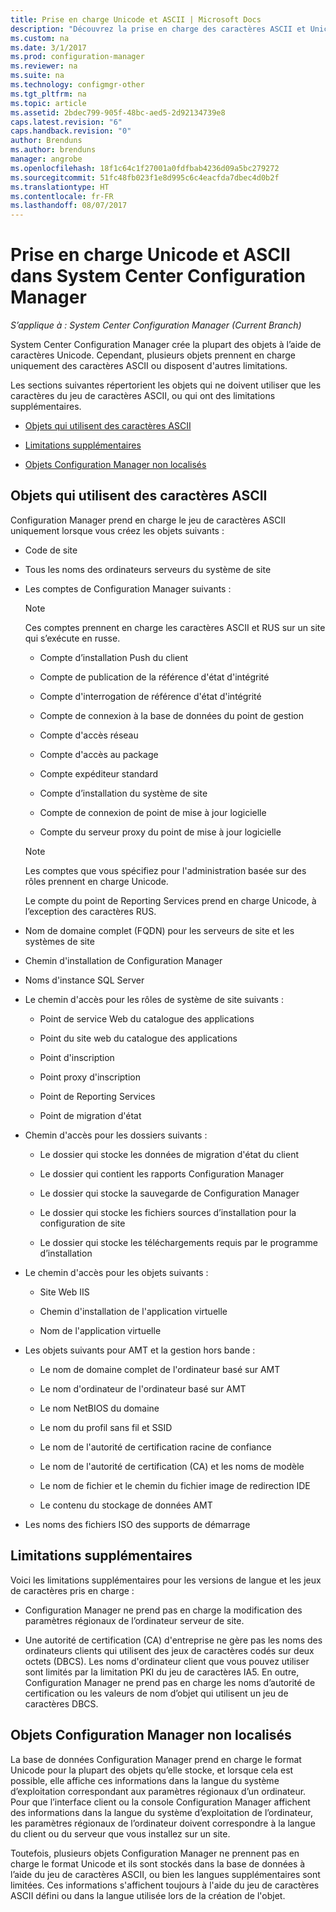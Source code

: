 ```yaml
---
title: Prise en charge Unicode et ASCII | Microsoft Docs
description: "Découvrez la prise en charge des caractères ASCII et Unicode dans les objets System Center Configuration Manager."
ms.custom: na
ms.date: 3/1/2017
ms.prod: configuration-manager
ms.reviewer: na
ms.suite: na
ms.technology: configmgr-other
ms.tgt_pltfrm: na
ms.topic: article
ms.assetid: 2bdec799-905f-48bc-aed5-2d92134739e8
caps.latest.revision: "6"
caps.handback.revision: "0"
author: Brenduns
ms.author: brenduns
manager: angrobe
ms.openlocfilehash: 18f1c64c1f27001a0fdfbab4236d09a5bc279272
ms.sourcegitcommit: 51fc48fb023f1e8d995c6c4eacfda7dbec4d0b2f
ms.translationtype: HT
ms.contentlocale: fr-FR
ms.lasthandoff: 08/07/2017
---
```

# <a name="unicode-and-ascii-support-in-system-center-configuration-manager"></a>Prise en charge Unicode et ASCII dans System Center Configuration Manager

*S’applique à : System Center Configuration Manager (Current Branch)*

System Center Configuration Manager crée la plupart des objets à l’aide de caractères Unicode. Cependant, plusieurs objets prennent en charge uniquement des caractères ASCII ou disposent d'autres limitations.  

 Les sections suivantes répertorient les objets qui ne doivent utiliser que les caractères du jeu de caractères ASCII, ou qui ont des limitations supplémentaires.  

-   [Objets qui utilisent des caractères ASCII](#BKMK_ASCIIchar)  

-   [Limitations supplémentaires](#BKMK_OtherCharLimitations)  

-   [Objets Configuration Manager non localisés](#BKMK_LangNonLocalize)  

##  <a name="BKMK_ASCIIchar"></a> Objets qui utilisent des caractères ASCII  
 Configuration Manager prend en charge le jeu de caractères ASCII uniquement lorsque vous créez les objets suivants :  

-   Code de site  

-   Tous les noms des ordinateurs serveurs du système de site  

-   Les comptes de Configuration Manager suivants :  

    > [!NOTE]  
    >  Ces comptes prennent en charge les caractères ASCII et RUS sur un site qui s’exécute en russe.  

    -   Compte d’installation Push du client  

    -   Compte de publication de la référence d'état d'intégrité  

    -   Compte d'interrogation de référence d'état d'intégrité  

    -   Compte de connexion à la base de données du point de gestion  

    -   Compte d'accès réseau  

    -   Compte d'accès au package  

    -   Compte expéditeur standard  

    -   Compte d’installation du système de site  

    -   Compte de connexion de point de mise à jour logicielle  

    -   Compte du serveur proxy du point de mise à jour logicielle  

    > [!NOTE]  
    >  Les comptes que vous spécifiez pour l'administration basée sur des rôles prennent en charge Unicode.  
    >   
    >  Le compte du point de Reporting Services prend en charge Unicode, à l’exception des caractères RUS.  

-   Nom de domaine complet (FQDN) pour les serveurs de site et les systèmes de site  

-   Chemin d'installation de Configuration Manager  

-   Noms d'instance SQL Server  

-   Le chemin d'accès pour les rôles de système de site suivants :  

    -   Point de service Web du catalogue des applications  

    -   Point du site web du catalogue des applications  

    -   Point d'inscription  

    -   Point proxy d'inscription  

    -   Point de Reporting Services  

    -   Point de migration d'état  

-   Chemin d'accès pour les dossiers suivants :  

    -   Le dossier qui stocke les données de migration d'état du client  

    -   Le dossier qui contient les rapports Configuration Manager  

    -   Le dossier qui stocke la sauvegarde de Configuration Manager  

    -   Le dossier qui stocke les fichiers sources d’installation pour la configuration de site  

    -   Le dossier qui stocke les téléchargements requis par le programme d’installation  

-   Le chemin d'accès pour les objets suivants :  

    -   Site Web IIS  

    -   Chemin d'installation de l'application virtuelle  

    -   Nom de l'application virtuelle  

-   Les objets suivants pour AMT et la gestion hors bande :  

    -   Le nom de domaine complet de l'ordinateur basé sur AMT  

    -   Le nom d'ordinateur de l'ordinateur basé sur AMT  

    -   Le nom NetBIOS du domaine  

    -   Le nom du profil sans fil et SSID  

    -   Le nom de l'autorité de certification racine de confiance  

    -   Le nom de l'autorité de certification (CA) et les noms de modèle  

    -   Le nom de fichier et le chemin du fichier image de redirection IDE  

    -   Le contenu du stockage de données AMT  

-   Les noms des fichiers ISO des supports de démarrage  

##  <a name="BKMK_OtherCharLimitations"></a> Limitations supplémentaires  
 Voici les limitations supplémentaires pour les versions de langue et les jeux de caractères pris en charge :  

-   Configuration Manager ne prend pas en charge la modification des paramètres régionaux de l’ordinateur serveur de site.  

-   Une autorité de certification (CA) d'entreprise ne gère pas les noms des ordinateurs clients qui utilisent des jeux de caractères codés sur deux octets (DBCS). Les noms d'ordinateur client que vous pouvez utiliser sont limités par la limitation PKI du jeu de caractères IA5. En outre, Configuration Manager ne prend pas en charge les noms d’autorité de certification ou les valeurs de nom d’objet qui utilisent un jeu de caractères DBCS.  

##  <a name="BKMK_LangNonLocalize"></a> Objets Configuration Manager non localisés  
 La base de données Configuration Manager prend en charge le format Unicode pour la plupart des objets qu’elle stocke, et lorsque cela est possible, elle affiche ces informations dans la langue du système d’exploitation correspondant aux paramètres régionaux d’un ordinateur. Pour que l’interface client ou la console Configuration Manager affichent des informations dans la langue du système d’exploitation de l’ordinateur, les paramètres régionaux de l’ordinateur doivent correspondre à la langue du client ou du serveur que vous installez sur un site.  

 Toutefois, plusieurs objets Configuration Manager ne prennent pas en charge le format Unicode et ils sont stockés dans la base de données à l’aide du jeu de caractères ASCII, ou bien les langues supplémentaires sont limitées. Ces informations s'affichent toujours à l'aide du jeu de caractères ASCII défini ou dans la langue utilisée lors de la création de l'objet.  

